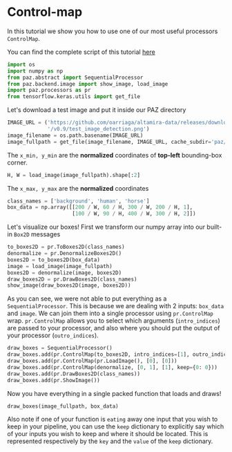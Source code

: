 # Control-map

In this tutorial we show you how to use one of our most useful processors ``ControlMap``.

You can find the complete script of this tutorial [here](https://github.com/oarriaga/paz/blob/master/examples/tutorials/controlmap_processor.py)

``` python
import os
import numpy as np
from paz.abstract import SequentialProcessor
from paz.backend.image import show_image, load_image
import paz.processors as pr
from tensorflow.keras.utils import get_file
```

Let's download a test image and put it inside our PAZ directory
``` python
IMAGE_URL = ('https://github.com/oarriaga/altamira-data/releases/download'
             '/v0.9/test_image_detection.png')
image_filename = os.path.basename(IMAGE_URL)
image_fullpath = get_file(image_filename, IMAGE_URL, cache_subdir='paz/data')
```

The ``x_min, y_min`` are the **normalized** coordinates of **top-left** bounding-box corner.
``` python
H, W = load_image(image_fullpath).shape[:2]
```

The ``x_max, y_max`` are the **normalized** coordinates
``` python
class_names = ['background', 'human', 'horse']
box_data = np.array([[200 / W, 60 / H, 300 / W, 200 / H, 1],
                     [100 / W, 90 / H, 400 / W, 300 / H, 2]])
```

Let's visualize our boxes!
First we transform our numpy array into our built-in ``Box2D`` messages
``` python
to_boxes2D = pr.ToBoxes2D(class_names)
denormalize = pr.DenormalizeBoxes2D()
boxes2D = to_boxes2D(box_data)
image = load_image(image_fullpath)
boxes2D = denormalize(image, boxes2D)
draw_boxes2D = pr.DrawBoxes2D(class_names)
show_image(draw_boxes2D(image, boxes2D))
```

As you can see, we were not able to put everything as a ``SequentialProcessor``.
This is because we are dealing with 2 inputs: ``box_data`` and ``image``.
We can join them into a single processor using ``pr.ControlMap`` wrap.
``pr.ControlMap`` allows you to select which arguments (``intro_indices``) are passed to your processor, and also where you should put the output of your processor (``outro_indices``).
``` python
draw_boxes = SequentialProcessor()
draw_boxes.add(pr.ControlMap(to_boxes2D, intro_indices=[1], outro_indices=[1]))
draw_boxes.add(pr.ControlMap(pr.LoadImage(), [0], [0]))
draw_boxes.add(pr.ControlMap(denormalize, [0, 1], [1], keep={0: 0}))
draw_boxes.add(pr.DrawBoxes2D(class_names))
draw_boxes.add(pr.ShowImage())
```

Now you have everything in a single packed function that loads and draws!
``` python
draw_boxes(image_fullpath, box_data)
```

Also note if one of your function is ``eating`` away one input that you wish to keep in your pipeline, you can use the ``keep`` dictionary to explicitly say which of your inputs you wish to keep and where it should be located.
This is represented respectively by the ``key`` and the ``value`` of the ``keep`` dictionary.
